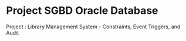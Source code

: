 # Project SGBD Oracle Database
 Project : Library Management System - Constraints, Event Triggers, and Audit
